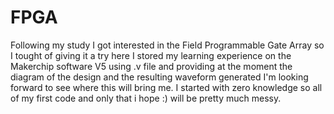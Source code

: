 # FPGA
Following my study I got interested in the Field Programmable Gate Array so I tought of giving it a try here I stored my learning experience on the Makerchip software V5 using .v file and providing at the moment the diagram of the design and the resulting waveform generated I'm looking forward to see where this will bring me. I started with zero knowledge so all of my first code and only that i hope :) will be pretty much messy.
